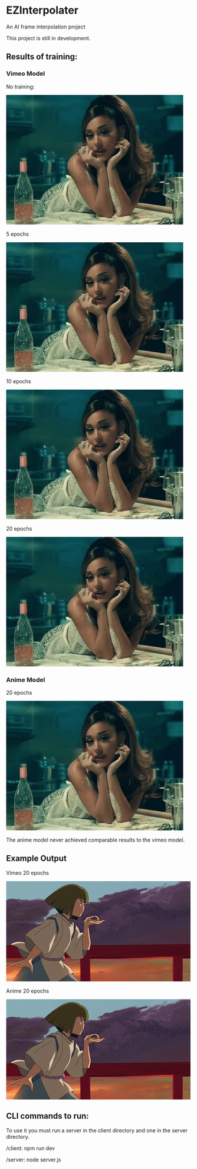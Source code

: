 # EZInterpolater
An AI frame interpolation project

This project is still in development.

## Results of training:

### Vimeo Model

No training:

![Server](./server/noTraining.gif)

5 epochs

![Server](./server/vimeo5.gif)

10 epochs

![Server](./server/vimeo10.gif)

20 epochs

![Server](./server/vimeo20.gif)

### Anime Model
20 epochs

![Server](./server/anime20.gif)

The anime model never achieved comparable results to the vimeo model.

## Example Output

Vimeo 20 epochs

![Server](./server/vimeoGhibli20.gif)

Anime 20 epochs

![Server](./server/animeGhibli20.gif)

## CLI commands to run:

To use it you must run a server in the client directory and one in the server directory.

/client: npm run dev

/server: node server.js
